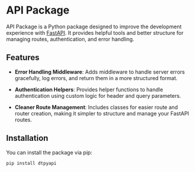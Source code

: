 # API Package

API Package is a Python package designed to improve the development experience with [FastAPI](https://fastapi.tiangolo.com/). It provides helpful tools and better structure for managing routes, authentication, and error handling.

## Features

- **Error Handling Middleware**: Adds middleware to handle server errors gracefully, log errors, and return them in a more structured format.
  
- **Authentication Helpers**: Provides helper functions to handle authentication using custom logic for header and query parameters.

- **Cleaner Route Management**: Includes classes for easier route and router creation, making it simpler to structure and manage your FastAPI routes.

## Installation

You can install the package via pip:

```bash
pip install dtpyapi
```
